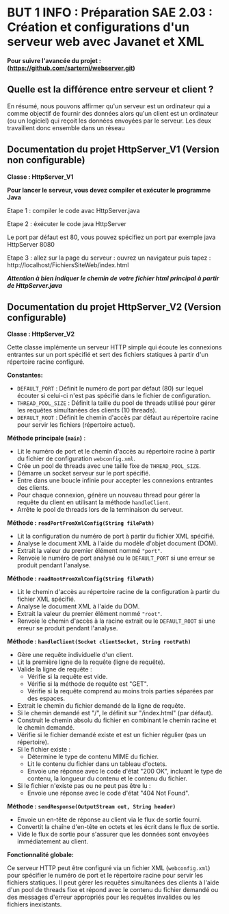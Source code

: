 # BUT 1 INFO : Préparation SAE 2.03 : Création et configurations d'un serveur web avec Javanet et XML
**Pour suivre l'avancée du projet : (https://github.com/sarterni/webserver.git)**
## Quelle est la différence entre serveur et client ?
En résumé, nous pouvons affirmer qu'un serveur est un ordinateur qui a comme objectif de fournir des données alors qu'un client est un ordinateur (ou un logiciel) qui reçoit les données envoyées par le serveur. Les deux travaillent donc ensemble dans un réseau

## Documentation du projet HttpServer_V1 (Version non configurable)

**Classe : HttpServer_V1**

**Pour lancer le serveur, vous devez compiler et exécuter le programme Java**

Etape 1 : compiler le code
avac HttpServer.java 


Etape 2 : éxécuter le code 
java HttpServer

Le port par défaut est 80, vous pouvez spécifiez un port par exemple 
java HttpServer 8080

Etape 3 : allez sur la page du serveur : 
ouvrez un navigateur puis tapez : http://localhost/FichiersSiteWeb/index.html

***Attention à bien indiquer le chemin de votre fichier html principal  à partir de HttpServer.java***

## Documentation du projet HttpServer_V2 (Version configurable)

**Classe : HttpServer_V2**

Cette classe implémente un serveur HTTP simple qui écoute les connexions entrantes sur un port spécifié et sert des fichiers statiques à partir d'un répertoire racine configuré.

**Constantes:**

* `DEFAULT_PORT` : Définit le numéro de port par défaut (80) sur lequel écouter si celui-ci n'est pas spécifié dans le fichier de configuration.
* `THREAD_POOL_SIZE` : Définit la taille du pool de threads utilisé pour gérer les requêtes simultanées des clients (10 threads).
* `DEFAULT_ROOT` : Définit le chemin d'accès par défaut au répertoire racine pour servir les fichiers (répertoire actuel).

**Méthode principale (`main`)** :

* Lit le numéro de port et le chemin d'accès au répertoire racine à partir du fichier de configuration `webconfig.xml`.
* Crée un pool de threads avec une taille fixe de `THREAD_POOL_SIZE`.
* Démarre un socket serveur sur le port spécifié.
* Entre dans une boucle infinie pour accepter les connexions entrantes des clients.
* Pour chaque connexion, génère un nouveau thread pour gérer la requête du client en utilisant la méthode `handleClient`.
* Arrête le pool de threads lors de la terminaison du serveur.

**Méthode : `readPortFromXmlConfig(String filePath)`**

* Lit la configuration du numéro de port à partir du fichier XML spécifié.
* Analyse le document XML à l'aide du modèle d'objet document (DOM).
* Extrait la valeur du premier élément nommé `"port"`.
* Renvoie le numéro de port analysé ou le `DEFAULT_PORT` si une erreur se produit pendant l'analyse.

**Méthode : `readRootFromXmlConfig(String filePath)`**

* Lit le chemin d'accès au répertoire racine de la configuration à partir du fichier XML spécifié.
* Analyse le document XML à l'aide du DOM.
* Extrait la valeur du premier élément nommé `"root"`.
* Renvoie le chemin d'accès à la racine extrait ou le `DEFAULT_ROOT` si une erreur se produit pendant l'analyse.

**Méthode : `handleClient(Socket clientSocket, String rootPath)`**

* Gère une requête individuelle d'un client.
* Lit la première ligne de la requête (ligne de requête).
* Valide la ligne de requête :
    * Vérifie si la requête est vide.
    * Vérifie si la méthode de requête est "GET".
    * Vérifie si la requête comprend au moins trois parties séparées par des espaces.
* Extrait le chemin du fichier demandé de la ligne de requête.
* Si le chemin demandé est "/", le définit sur "/index.html" (par défaut).
* Construit le chemin absolu du fichier en combinant le chemin racine et le chemin demandé.
* Vérifie si le fichier demandé existe et est un fichier régulier (pas un répertoire).
* Si le fichier existe :
    * Détermine le type de contenu MIME du fichier.
    * Lit le contenu du fichier dans un tableau d'octets.
    * Envoie une réponse avec le code d'état "200 OK", incluant le type de contenu, la longueur du contenu et le contenu du fichier.
* Si le fichier n'existe pas ou ne peut pas être lu :
    * Envoie une réponse avec le code d'état "404 Not Found".

**Méthode : `sendResponse(OutputStream out, String header)`**

* Envoie un en-tête de réponse au client via le flux de sortie fourni.
* Convertit la chaîne d'en-tête en octets et les écrit dans le flux de sortie.
* Vide le flux de sortie pour s'assurer que les données sont envoyées immédiatement au client.

**Fonctionnalité globale:**

Ce serveur HTTP peut être configuré via un fichier XML (`webconfig.xml`) pour spécifier le numéro de port et le répertoire racine pour servir les fichiers statiques. Il peut gérer les requêtes simultanées des clients à l'aide d'un pool de threads fixe et répond avec le contenu du fichier demandé ou des messages d'erreur appropriés pour les requêtes invalides ou les fichiers inexistants.



